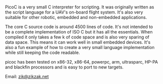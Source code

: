 PicoC is a very small C interpreter for scripting. It was originally written as the script language for a UAV's on-board flight system. It's also very suitable for other robotic, embedded and non-embedded applications.

The core C source code is around 4500 lines of code. It's not intended to be a complete implementation of ISO C but it has all the essentials. When compiled it only takes a few k of code space and is also very sparing of data space. This means it can work well in small embedded devices. It's also a fun example of how to create a very small language implementation while still keeping the code readable.

picoc has been tested on x86-32, x86-64, powerpc, arm, ultrasparc, HP-PA and blackfin processors and is easy to port to new targets.


Email: zik@zikzak.net